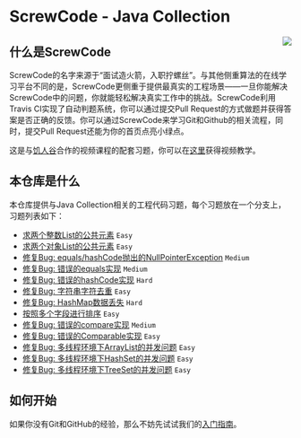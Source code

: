 # ScrewCode - Java Collection

<img align="right" src="https://avatars3.githubusercontent.com/u/45724054">

## 什么是ScrewCode

ScrewCode的名字来源于“面试造火箭，入职拧螺丝”。与其他侧重算法的在线学习平台不同的是，ScrewCode更侧重于提供最真实的工程场景——一旦你能解决ScrewCode中的问题，你就能轻松解决真实工作中的挑战。ScrewCode利用Travis CI实现了自动判题系统，你可以通过提交Pull Request的方式做题并获得答案是否正确的反馈。你可以通过ScrewCode来学习Git和Github的相关流程，同时，提交Pull Request还能为你的首页点亮小绿点。

这是与[饥人谷](https://xiedaimala.com)合作的视频课程的配套习题，你可以在[这里](https://xiedaimala.com/courses/67ce674c-180e-4ae3-a799-19a22c0f8908)获得视频教学。

## 本仓库是什么

本仓库提供与Java Collection相关的工程代码习题，每个习题放在一个分支上，习题列表如下：

- [求两个整数List的公共元素](https://github.com/screwcode/JavaCollection/tree/CommonElementsInIntegerList) `Easy` 
- [求两个对象List的公共元素](https://github.com/screwcode/JavaCollection/tree/CommonElementsInObjectList) `Easy` 
- [修复Bug: equals/hashCode抛出的NullPointerException](https://github.com/screwcode/JavaCollection/tree/FixEqualsHashCodeNPE) `Medium` 
- [修复Bug: 错误的equals实现](https://github.com/screwcode/JavaCollection/tree/FixEqualsBug) `Medium` 
- [修复Bug: 错误的hashCode实现](https://github.com/screwcode/JavaCollection/tree/FixHashCodeBug) `Hard` 
- [修复Bug: 字符串字符去重](https://github.com/screwcode/JavaCollection/tree/RemoveDuplicateCharsInString) `Easy` 
- [修复Bug: HashMap数据丢失](https://github.com/screwcode/JavaCollection/tree/MissingDataInHashMap) `Hard` 
- [按照多个字段进行排序](https://github.com/screwcode/JavaCollection/tree/SortByMultipleFields) `Easy` 
- [修复Bug: 错误的compare实现](https://github.com/screwcode/JavaCollection/tree/FixCompareBug) `Medium` 
- [修复Bug: 错误的Comparable实现](https://github.com/screwcode/JavaCollection/tree/FixComparableBug) `Easy` 
- [修复Bug: 多线程环境下ArrayList的并发问题](https://github.com/screwcode/JavaCollection/tree/FixConcurrentListIssue) `Easy` 
- [修复Bug: 多线程环境下HashSet的并发问题](https://github.com/screwcode/JavaCollection/tree/FixConcurrentHashSetIssue) `Easy` 
- [修复Bug: 多线程环境下TreeSet的并发问题](https://github.com/screwcode/JavaCollection/tree/FixConcurrentTreeSetIssue) `Easy` 

## 如何开始

如果你没有Git和GitHub的经验，那么不妨先试试我们的[入门指南](https://github.com/screwcode/SumOfTwoIntegers#%E5%A6%82%E4%BD%95%E5%BC%80%E5%A7%8B)。

